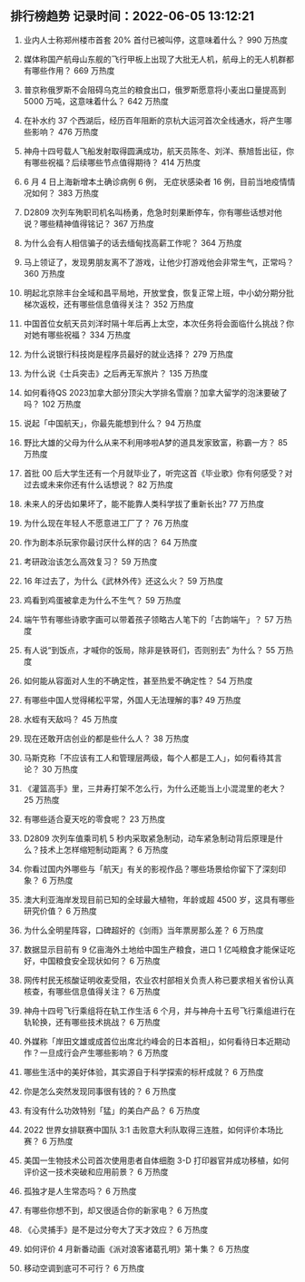 
## 排行榜趋势 记录时间：2022-06-05 13:12:21
  
  1. 业内人士称郑州楼市首套  20% 首付已被叫停，这意味着什么？ 990 万热度
    
  2. 媒体称国产航母山东舰的飞行甲板上出现了大批无人机，航母上的无人机群都有哪些作用？ 669 万热度
    
  3. 普京称俄罗斯不会阻碍乌克兰的粮食出口，俄罗斯愿意将小麦出口量提高到 5000 万吨，这意味着什么？ 642 万热度
    
  4. 在补水约 37 个西湖后，经历百年阻断的京杭大运河首次全线通水，将产生哪些影响？ 476 万热度
    
  5. 神舟十四号载人飞船发射取得圆满成功，航天员陈冬、刘洋、蔡旭哲出征，你有哪些祝福？后续哪些节点值得期待？ 414 万热度
    
  6. 6 月 4 日上海新增本土确诊病例 6 例， 无症状感染者 16 例，目前当地疫情情况如何？ 383 万热度
    
  7. D2809 次列车殉职司机名叫杨勇，危急时刻果断停车，你有哪些话想对他说？哪些精神值得铭记？ 367 万热度
    
  8. 为什么会有人相信骗子的话去缅甸找高薪工作呢？ 364 万热度
    
  9. 马上领证了，发现男朋友离不了游戏，让他少打游戏他会非常生气，正常吗？ 360 万热度
    
  10. 明起北京除丰台全域和昌平局地，开放堂食，恢复正常上班，中小幼分期分批梯次返校，还有哪些信息值得关注？ 352 万热度
    
  11. 中国首位女航天员刘洋时隔十年后再上太空，本次任务将会面临什么挑战？你对她有哪些祝福？ 334 万热度
    
  12. 为什么说银行科技岗是程序员最好的就业选择？ 279 万热度
    
  13. 为什么说《士兵突击》之后再无军旅片？ 135 万热度
    
  14. 如何看待QS 2023加拿大部分顶尖大学排名雪崩？加拿大留学的泡沫要破了吗？ 102 万热度
    
  15. 说起「中国航天」，你最先能想到什么？ 94 万热度
    
  16. 野比大雄的父母为什么从来不利用哆啦A梦的道具发家致富，称霸一方？ 85 万热度
    
  17. 首批 00 后大学生还有一个月就毕业了，听完这首《毕业歌》你有何感受？对过去或未来你还有什么话想说？ 82 万热度
    
  18. 未来人的牙齿如果坏了，能不能靠人类科学拔了重新长出? 77 万热度
    
  19. 为什么现在年轻人不愿意进工厂了？ 76 万热度
    
  20. 作为剧本杀玩家你最讨厌什么样的店？ 64 万热度
    
  21. 考研政治该怎么高效复习？ 59 万热度
    
  22. 16 年过去了，为什么《武林外传》还这么火？ 59 万热度
    
  23. 鸡看到鸡蛋被拿走为什么不生气？ 59 万热度
    
  24. 端午节有哪些诗歌字画可以带着孩子领略古人笔下的「古韵端午」？ 57 万热度
    
  25. 有人说“到饭点，才喊你的饭局，除非是铁哥们，否则别去” 为什么？ 55 万热度
    
  26. 如何能从容面对人生的不确定性，甚至热爱不确定性？ 54 万热度
    
  27. 有哪些中国人觉得稀松平常，外国人无法理解的事? 49 万热度
    
  28. 水蛭有天敌吗？ 45 万热度
    
  29. 现在还敢开店创业的都是些什么人？ 38 万热度
    
  30. 马斯克称「不应该有工人和管理层两级，每个人都是工人」，如何看待其言论？ 30 万热度
    
  31. 《灌篮高手》里，三井寿打架不怎么行，为什么还能当上小混混里的老大？ 25 万热度
    
  32. 有哪些适合夏天吃的零食呢？ 23 万热度
    
  33. D2809 次列车值乘司机 5 秒内采取紧急制动，动车紧急制动背后原理是什么？技术上怎样缩短制动距离？ 6 万热度
    
  34. 你看过国内外哪些与「航天」有关的影视作品？哪些场景给你留下了深刻印象？ 6 万热度
    
  35. 澳大利亚海岸发现目前已知的全球最大植物，年龄或超 4500 岁，这具有哪些研究价值？ 6 万热度
    
  36. 为什么全明星阵容，口碑超好的《剑雨》当年票房那么差？ 6 万热度
    
  37. 数据显示目前有 9 亿亩海外土地给中国生产粮食，进口 1 亿吨粮食才能保证吃好，中国粮食安全现状如何？ 6 万热度
    
  38. 网传村民无核酸证明收麦受阻，农业农村部相关负责人称已要求相关省份认真核查，有哪些信息值得关注？ 6 万热度
    
  39. 神舟十四号飞行乘组将在轨工作生活 6 个月，并与神舟十五号飞行乘组进行在轨轮换，还有哪些技术挑战？ 6 万热度
    
  40. 外媒称「岸田文雄或成首位出席北约峰会的日本首相」，如何看待日本近期动作？一旦成行会产生哪些影响？ 6 万热度
    
  41. 哪些生活中的美好体验，其实源自于科学探索的标杆成就？ 6 万热度
    
  42. 你是怎么突然发现同事很有钱的？ 6 万热度
    
  43. 有没有什么功效特别「猛」的美白产品？ 6 万热度
    
  44. 2022 世界女排联赛中国队 3:1 击败意大利队取得三连胜，如何评价本场比赛？ 6 万热度
    
  45. 美国一生物技术公司首次使用患者自体细胞 3-D 打印器官并成功移植，如何评价这一技术突破和应用前景？ 6 万热度
    
  46. 孤独才是人生常态吗？ 6 万热度
    
  47. 有哪些你想不到，却又很适合你的新家电？ 6 万热度
    
  48. 《心灵捕手》是不是过分夸大了天才效应？ 6 万热度
    
  49. 如何评价 4 月新番动画《派对浪客诸葛孔明》第十集？ 6 万热度
    
  50. 移动空调到底可不可行？ 6 万热度
    